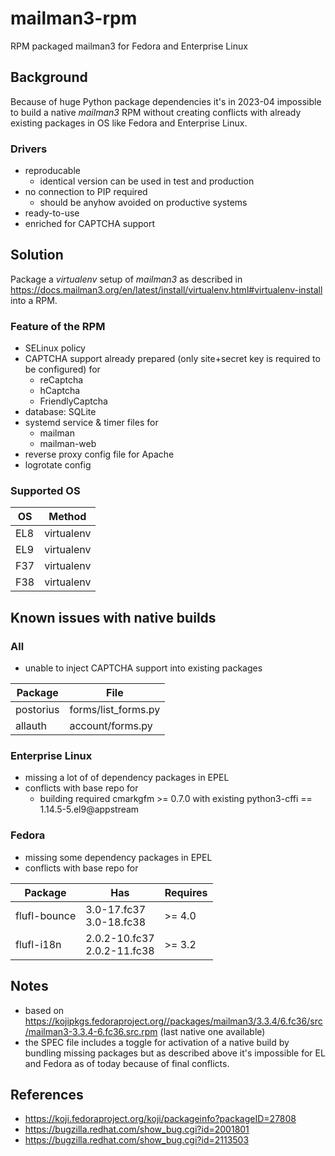 # mailman3-rpm

RPM packaged mailman3 for Fedora and Enterprise Linux

## Background

Because of huge Python package dependencies it's in 2023-04 impossible to build a native *mailman3* RPM without creating conflicts with already existing packages in OS like Fedora and Enterprise Linux.

### Drivers

- reproducable
  - identical version can be used in test and production
- no connection to PIP required
  - should be anyhow avoided on productive systems
- ready-to-use
- enriched for CAPTCHA support

## Solution

Package a *virtualenv* setup of *mailman3* as described in https://docs.mailman3.org/en/latest/install/virtualenv.html#virtualenv-install into a RPM.

### Feature of the RPM

- SELinux policy
- CAPTCHA support already prepared (only site+secret key is required to be configured) for
  - reCaptcha
  - hCaptcha
  - FriendlyCaptcha
- database: SQLite
- systemd service & timer files for
  - mailman
  - mailman-web
- reverse proxy config file for Apache
- logrotate config

### Supported OS

| OS  | Method     |
|-----|------------|
| EL8 | virtualenv |
| EL9 | virtualenv |
| F37 | virtualenv |
| F38 | virtualenv |

## Known issues with native builds

### All

- unable to inject CAPTCHA support into existing packages

| Package   | File                |
|-----------|---------------------|
| postorius | forms/list_forms.py |
| allauth   | account/forms.py    |

### Enterprise Linux

- missing a lot of of dependency packages in EPEL
- conflicts with base repo for
  - building required cmarkgfm >= 0.7.0 with existing python3-cffi == 1.14.5-5.el9@appstream

### Fedora

- missing some dependency packages in EPEL
- conflicts with base repo for

| Package      | Has                              |Requires|
|--------------|----------------------------------|--------|
| flufl-bounce | 3.0-17.fc37 <br/>3.0-18.fc38     | >= 4.0 |
| flufl-i18n   | 2.0.2-10.fc37 <br/>2.0.2-11.fc38 | >= 3.2 |

## Notes

- based on https://kojipkgs.fedoraproject.org//packages/mailman3/3.3.4/6.fc36/src/mailman3-3.3.4-6.fc36.src.rpm (last native one available)
- the SPEC file includes a toggle for activation of a native build by bundling missing packages but as described above it's impossible for EL and Fedora as of today because of final conflicts.

## References

- https://koji.fedoraproject.org/koji/packageinfo?packageID=27808
- https://bugzilla.redhat.com/show_bug.cgi?id=2001801
- https://bugzilla.redhat.com/show_bug.cgi?id=2113503
